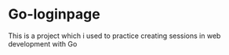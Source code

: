 # Go-loginpage
This is a project which i used to practice creating sessions in web development with Go
